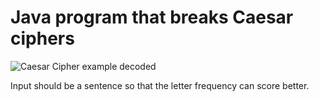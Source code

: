 # Java program that breaks Caesar ciphers

![Caesar Cipher example decoded](https://steffanjones.dev/static/CaesarCipher.png)

Input should be a sentence so that the letter frequency can score better.
